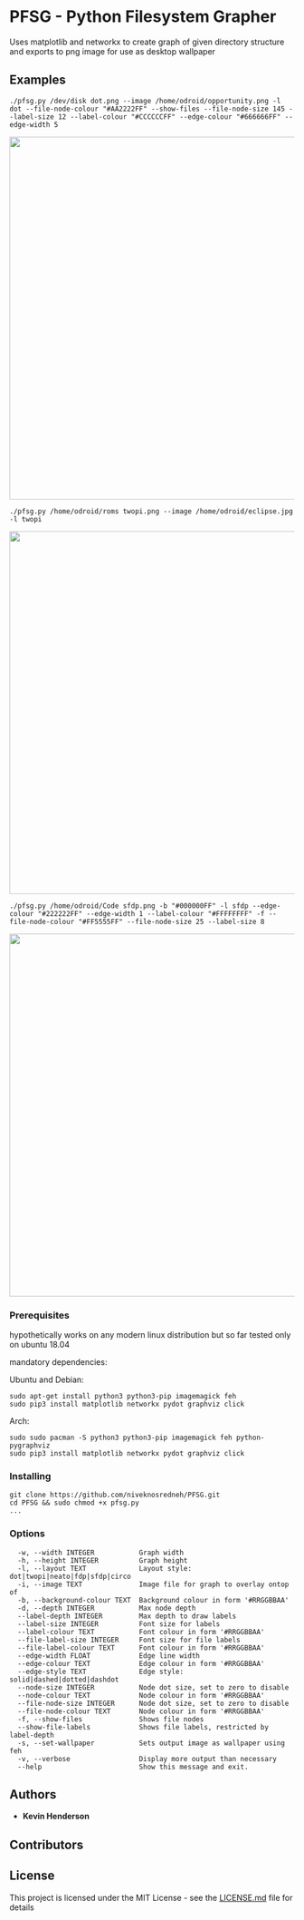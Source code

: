 # PFSG - Python Filesystem Grapher

Uses matplotlib and networkx to create graph of given directory structure and exports to png image for use as desktop wallpaper

## Examples

```
./pfsg.py /dev/disk dot.png --image /home/odroid/opportunity.png -l dot --file-node-colour "#AA2222FF" --show-files --file-node-size 145 --label-size 12 --label-colour "#CCCCCCFF" --edge-colour "#666666FF" --edge-width 5
```
<img src="https://github.com/niveknosredneh/PFSG/blob/master/img/dot.png" width="640" align="middle">

```
./pfsg.py /home/odroid/roms twopi.png --image /home/odroid/eclipse.jpg -l twopi
```
<img src="https://github.com/niveknosredneh/PFSG/blob/master/img/twopi.png" width="640" align="middle">

```
./pfsg.py /home/odroid/Code sfdp.png -b "#000000FF" -l sfdp --edge-colour "#222222FF" --edge-width 1 --label-colour "#FFFFFFFF" -f --file-node-colour "#FF5555FF" --file-node-size 25 --label-size 8

```
<img src="https://github.com/niveknosredneh/PFSG/blob/master/img/sfdp.png" width="640" align="middle">


### Prerequisites

hypothetically works on any modern linux distribution
but so far tested only on ubuntu 18.04

mandatory dependencies:

Ubuntu and Debian:
```
sudo apt-get install python3 python3-pip imagemagick feh
sudo pip3 install matplotlib networkx pydot graphviz click
```
Arch:
```
sudo sudo pacman -S python3 python3-pip imagemagick feh python-pygraphviz
sudo pip3 install matplotlib networkx pydot graphviz click
```

### Installing
```
git clone https://github.com/niveknosredneh/PFSG.git
cd PFSG && sudo chmod +x pfsg.py
...
```

### Options
```
  -w, --width INTEGER           Graph width
  -h, --height INTEGER          Graph height
  -l, --layout TEXT             Layout style: dot|twopi|neato|fdp|sfdp|circo
  -i, --image TEXT              Image file for graph to overlay ontop of
  -b, --background-colour TEXT  Background colour in form '#RRGGBBAA'
  -d, --depth INTEGER           Max node depth
  --label-depth INTEGER         Max depth to draw labels
  --label-size INTEGER          Font size for labels
  --label-colour TEXT           Font colour in form '#RRGGBBAA'
  --file-label-size INTEGER     Font size for file labels
  --file-label-colour TEXT      Font colour in form '#RRGGBBAA'
  --edge-width FLOAT            Edge line width
  --edge-colour TEXT            Edge colour in form '#RRGGBBAA'
  --edge-style TEXT             Edge style: solid|dashed|dotted|dashdot
  --node-size INTEGER           Node dot size, set to zero to disable
  --node-colour TEXT            Node colour in form '#RRGGBBAA'
  --file-node-size INTEGER      Node dot size, set to zero to disable
  --file-node-colour TEXT       Node colour in form '#RRGGBBAA'
  -f, --show-files              Shows file nodes
  --show-file-labels            Shows file labels, restricted by label-depth
  -s, --set-wallpaper           Sets output image as wallpaper using feh
  -v, --verbose                 Display more output than necessary
  --help                        Show this message and exit.

```

## Authors

* **Kevin Henderson**

## Contributors

## License

This project is licensed under the MIT License - see the [LICENSE.md](https://github.com/niveknosredneh/PFSG/blob/master/LICENSE) file for details
